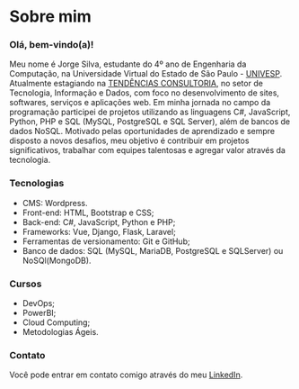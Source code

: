 # Sobre mim

### Olá, bem-vindo(a)!

Meu nome é Jorge Silva, estudante do 4º ano de Engenharia da Computação, na Universidade Virtual do Estado de São Paulo - [UNIVESP](https://univesp.br/). Atualmente estagiando na [TENDÊNCIAS CONSULTORIA](https://tendencias.com.br/), no setor de Tecnologia, Informação e Dados, com foco no desenvolvimento de sites, softwares, serviços e aplicações web. Em minha jornada no campo da programação participei de projetos utilizando as linguagens C#, JavaScript, Python, PHP e SQL (MySQL, PostgreSQL e SQL Server), além de bancos de dados NoSQL. Motivado pelas oportunidades de aprendizado e sempre disposto a novos desafios, meu objetivo é contribuir em projetos significativos, trabalhar com equipes talentosas e agregar valor através da tecnologia.

### Tecnologias
* CMS: Wordpress.
* Front-end: HTML, Bootstrap e CSS;
* Back-end: C#, JavaScript, Python e PHP;
* Frameworks: Vue, Django, Flask, Laravel;
* Ferramentas de versionamento: Git e GitHub;
* Banco de dados: SQL (MySQL, MariaDB, PostgreSQL e SQLServer) ou NoSQl(MongoDB).

### Cursos
* DevOps;
* PowerBI;
* Cloud Computing;
* Metodologias Ágeis.

### Contato
Você pode entrar em contato comigo através do meu [LinkedIn](https://www.linkedin.com/in/jorge-silvva/).
